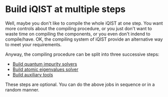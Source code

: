 # Build iQIST at multiple steps

Well, maybe you don't like to compile the whole iQIST at one step. You want more controls about the compiling procedure, or you just don't want to waste time on compiling the components, or you even don't indend to compile/have. OK, the compiling system of iQIST provide an alternative way to meet your requirements.

Anyway, the compiling procedure can be split into three successive steps:

* [Build quantum impurity solvers](solvers.md)
* [Build atomic eigenvalues solver](atomic.md)
* [Build auxiliary tools](tools.md)

These steps are optional. You can do the above jobs in sequence or in a random manner.
